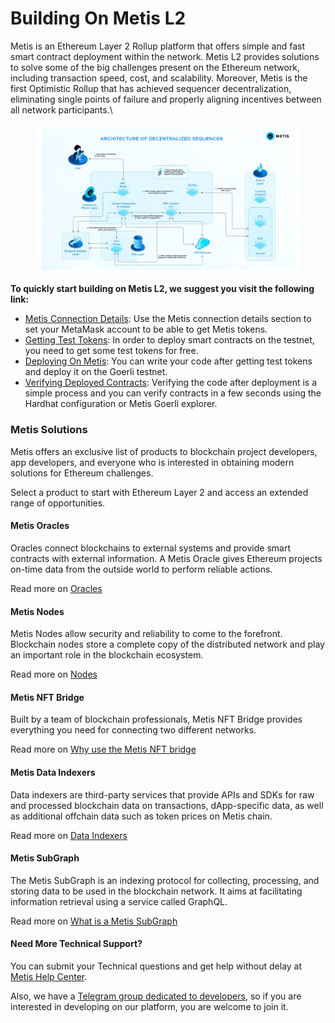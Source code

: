 # Building On Metis L2

Metis is an Ethereum Layer 2 Rollup platform that offers simple and fast smart contract deployment within the network. Metis L2 provides solutions to solve some of the big challenges present on the Ethereum network, including transaction speed, cost, and scalability. Moreover, Metis is the first Optimistic Rollup that has achieved sequencer decentralization, eliminating single points of failure and properly aligning incentives between all network participants.\


<figure><img src=".gitbook/assets/GFpk8LmbIAA8RfK (1).jpeg" alt=""><figcaption></figcaption></figure>

**To quickly start building on Metis L2, we suggest you visit the following link:**

* [Metis Connection Details](readme/connection-details.md): Use the Metis connection details section to set your MetaMask account to be able to get Metis tokens.
* [Getting Test Tokens](https://github.com/MetisProtocol/metis-testnet-token?tab=readme-ov-file#how-to-get-the-test-tokens): In order to deploy smart contracts on the testnet, you need to get some test tokens for free.
* [Deploying On Metis](get-started/deploying-on-metis.md): You can write your code after getting test tokens and deploy it on the Goerli testnet.
* [Verifying Deployed Contracts](get-started/verifying-deployed-contracts.md): Verifying the code after deployment is a simple process and you can verify contracts in a few seconds using the Hardhat configuration or Metis Goerli explorer.

### Metis Solutions <a href="#id-7dc02qqfr79w" id="id-7dc02qqfr79w"></a>

Metis offers an exclusive list of products to blockchain project developers, app developers, and everyone who is interested in obtaining modern solutions for Ethereum challenges.

Select a product to start with Ethereum Layer 2 and access an extended range of opportunities.

#### Metis Oracles <a href="#id-9ciejj5cougz" id="id-9ciejj5cougz"></a>

Oracles connect blockchains to external systems and provide smart contracts with external information. A Metis Oracle gives Ethereum projects on-time data from the outside world to perform reliable actions.

Read more on [Oracles](tools/oracles.md)

#### Metis Nodes <a href="#z11ooy9etr4o" id="z11ooy9etr4o"></a>

Metis Nodes allow security and reliability to come to the forefront. Blockchain nodes store a complete copy of the distributed network and play an important role in the blockchain ecosystem.

Read more on [Nodes](protocol-in-detail/)

#### Metis NFT Bridge <a href="#rxl6s4r87tzi" id="rxl6s4r87tzi"></a>

Built by a team of blockchain professionals, Metis NFT Bridge provides everything you need for connecting two different networks.

Read more on  [Why use the Metis NFT bridge](https://docs.metis.io/dev/bridge/nft-bridge)

#### Metis Data Indexers <a href="#h1ka8epzf8qo" id="h1ka8epzf8qo"></a>

Data indexers are third-party services that provide APIs and SDKs for raw and processed blockchain data on transactions, dApp-specific data, as well as additional offchain data such as token prices on Metis chain.

Read more on [Data Indexers](tools/data-indexers/)

#### Metis SubGraph <a href="#s7n3z5vmr8nt" id="s7n3z5vmr8nt"></a>

The Metis SubGraph is an indexing protocol for collecting, processing, and storing data to be used in the blockchain network. It aims at facilitating information retrieval using a service called GraphQL.

Read more on [What is a Metis SubGraph](tools/the-subgraph.md)

#### Need More Technical Support? <a href="#vl1m2qrsjggl" id="vl1m2qrsjggl"></a>

You can submit your Technical questions and get help without delay at [Metis Help Center](https://metisdao.atlassian.net/servicedesk/customer/portals).

Also, we have a [Telegram group dedicated to developers](https://t.me/metis\_dev), so if you are interested in developing on our platform, you are welcome to join it.

#### &#x20;<a href="#id-2jy0l7vosvdw" id="id-2jy0l7vosvdw"></a>
